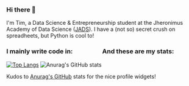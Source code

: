 ### Hi there 👋
I'm Tim, a Data Science & Entrepreneurship student at the Jheronimus Academy of Data Science ([JADS](https://www.jads.nl/)).
I have a (not so) secret crush on spreadheets, but Python is cool to!


### I mainly write code in:&nbsp;&nbsp;&nbsp;&nbsp;&nbsp;&nbsp;&nbsp;&nbsp;&nbsp;&nbsp;&nbsp;&nbsp;&nbsp;&nbsp;&nbsp;&nbsp;&nbsp;&nbsp;&nbsp;&nbsp;And these are my stats:
[![Top Langs](https://github-readme-stats.vercel.app/api/top-langs/?username=pjjongenelen&langs_count=5)](https://github.com/anuraghazra/github-readme-stats) ![Anurag's GitHub stats](https://github-readme-stats.vercel.app/api?username=pjjongenelen&show_icons=true&theme=radical)

Kudos to [Anurag's GitHub](https://github.com/anuraghazra/github-readme-stats) stats for the nice profile widgets!
